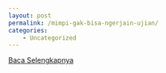 ```yaml
---
layout: post
permalink: /mimpi-gak-bisa-ngerjain-ujian/
categories:
    - Uncategorized
---
```


[Baca Selengkapnya](/02)